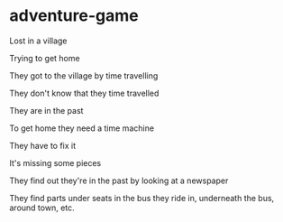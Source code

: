 # adventure-game

Lost in a village

Trying to get home

They got to the village by time travelling

They don't know that they time travelled

They are in the past

To get home they need a time machine

They have to fix it

It's missing some pieces

They find out they're in the past by looking at a newspaper

They find parts under seats in the bus they ride in, underneath the bus, around town, etc.
